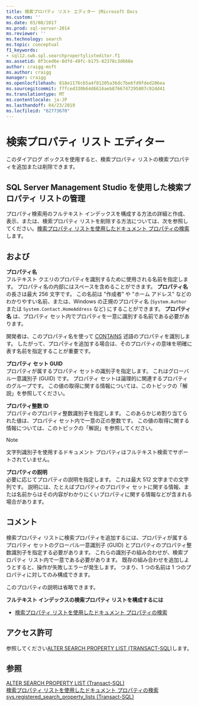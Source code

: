 ```yaml
---
title: 検索プロパティ リスト エディター |Microsoft Docs
ms.custom: ''
ms.date: 03/08/2017
ms.prod: sql-server-2014
ms.reviewer: ''
ms.technology: search
ms.topic: conceptual
f1_keywords:
- sql12.swb.spl.searchpropertylisteditor.f1
ms.assetid: 0f3ced6e-0dfd-49fc-b175-82378c3d668e
author: craigg-msft
ms.author: craigg
manager: craigg
ms.openlocfilehash: 818e1176cb5a4f81205a36dc7be6fd9fded286ea
ms.sourcegitcommit: f7fced330b64d6616aeb8766747295807c92dd41
ms.translationtype: MT
ms.contentlocale: ja-JP
ms.lasthandoff: 04/23/2019
ms.locfileid: "62773670"
---
```

# <a name="search-property-list-editor"></a>検索プロパティ リスト エディター
  このダイアログ ボックスを使用すると、検索プロパティ リストの検索プロパティを追加または削除できます。  
  
## <a name="to-use-sql-server-management-studio-to-manage-search-property-lists"></a>SQL Server Management Studio を使用した検索プロパティ リストの管理  
 プロパティ検索用のフルテキスト インデックスを構成する方法の詳細と作成、表示、または、検索プロパティ リストを削除する方法については、次を参照してください。[検索プロパティ リストを使用したドキュメント プロパティの検索](../relational-databases/search/search-document-properties-with-search-property-lists.md)します。  
  
## <a name="options"></a>および  
 **プロパティ名**  
 フルテキスト クエリのプロパティを識別するために使用される名前を指定します。 プロパティ名の内部にはスペースを含めることができます。 **プロパティ名** の長さは最大 256 文字です。 この名前は "作成者" や "ホーム アドレス" などのわかりやすい名前、または、Windows の正規のプロパティ名 (`System.Author` または `System.Contact.HomeAddress` など) にすることができます。 **プロパティ名** は、プロパティ セット内でプロパティを一意に識別する名前である必要があります。  
  
 開発者は、このプロパティ名を使って [CONTAINS](/sql/t-sql/queries/contains-transact-sql) 述語のプロパティを識別します。 したがって、プロパティを追加する場合は、そのプロパティの意味を明確に表す名前を指定することが重要です。  
  
 **プロパティ セット GUID**  
 プロパティが属するプロパティ セットの識別子を指定します。 これはグローバル一意識別子 (GUID) です。 プロパティ セットは論理的に関連するプロパティのグループです。 この値の取得に関する情報については、このトピックの「解説」を参照してください。  
  
 **プロパティ整数 ID**  
 プロパティのプロパティ整数識別子を指定します。 このあらかじめ割り当てられた値は、プロパティ セット内で一意の正の整数です。 この値の取得に関する情報については、このトピックの「解説」を参照してください。  
  
> [!NOTE]  
>  文字列識別子を使用するドキュメント プロパティはフルテキスト検索でサポートされていません。  
  
 **プロパティの説明**  
 必要に応じてプロパティの説明を指定します。 これは最大 512 文字までの文字列です。 説明には、たとえばプロパティのプロパティ セットに関する情報、または名前からはその内容がわかりにくいプロパティに関する情報などが含まれる場合があります。  
  
## <a name="remarks"></a>コメント  
 検索プロパティ リストに検索プロパティを追加するには、プロパティが属するプロパティ セットのグローバル一意識別子 (GUID) とプロパティのプロパティ整数識別子を指定する必要があります。 これらの識別子の組み合わせが、検索プロパティ リスト内で一意である必要があります。 既存の組み合わせを追加しようとすると、操作が失敗しエラーが発生します。 つまり、1 つの名前は 1 つのプロパティに対してのみ構成できます。  
  
 このプロパティの説明は省略できます。  
  
 **フルテキスト インデックスの検索プロパティ リストを構成するには**  
  
-   [検索プロパティ リストを使用したドキュメント プロパティの検索](../relational-databases/search/search-document-properties-with-search-property-lists.md)  
  
## <a name="permissions"></a>アクセス許可  
 参照してください[ALTER SEARCH PROPERTY LIST &#40;TRANSACT-SQL&#41;](/sql/t-sql/statements/alter-search-property-list-transact-sql)します。  
  
## <a name="see-also"></a>参照  
 [ALTER SEARCH PROPERTY LIST &#40;Transact-SQL&#41;](/sql/t-sql/statements/alter-search-property-list-transact-sql)   
 [検索プロパティ リストを使用したドキュメント プロパティの検索](../relational-databases/search/search-document-properties-with-search-property-lists.md)   
 [sys.registered_search_property_lists &#40;Transact-SQL&#41;](/sql/relational-databases/system-catalog-views/sys-registered-search-property-lists-transact-sql)  
  
  
